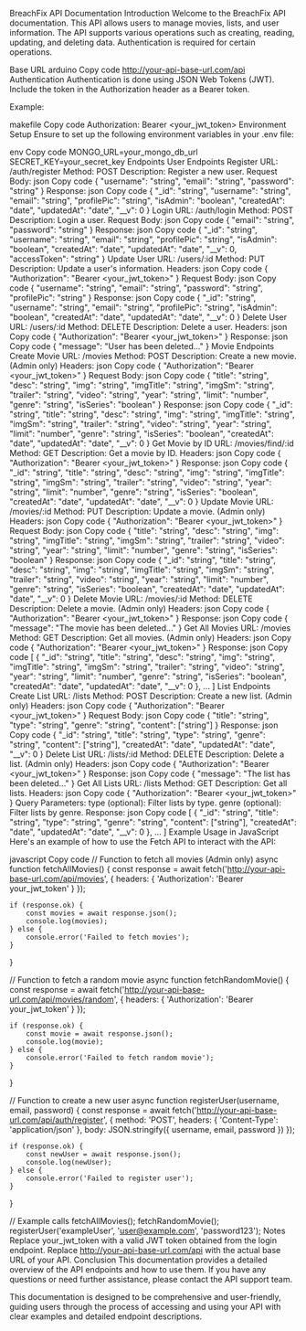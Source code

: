 BreachFix API Documentation
Introduction
Welcome to the BreachFix API documentation. This API allows users to manage movies, lists, and user information. The API supports various operations such as creating, reading, updating, and deleting data. Authentication is required for certain operations.

Base URL
arduino
Copy code
http://your-api-base-url.com/api
Authentication
Authentication is done using JSON Web Tokens (JWT). Include the token in the Authorization header as a Bearer token.

Example:

makefile
Copy code
Authorization: Bearer <your_jwt_token>
Environment Setup
Ensure to set up the following environment variables in your .env file:

env
Copy code
MONGO_URL=your_mongo_db_url
SECRET_KEY=your_secret_key
Endpoints
User Endpoints
Register
URL: /auth/register
Method: POST
Description: Register a new user.
Request Body:
json
Copy code
{
  "username": "string",
  "email": "string",
  "password": "string"
}
Response:
json
Copy code
{
  "_id": "string",
  "username": "string",
  "email": "string",
  "profilePic": "string",
  "isAdmin": "boolean",
  "createdAt": "date",
  "updatedAt": "date",
  "__v": 0
}
Login
URL: /auth/login
Method: POST
Description: Login a user.
Request Body:
json
Copy code
{
  "email": "string",
  "password": "string"
}
Response:
json
Copy code
{
  "_id": "string",
  "username": "string",
  "email": "string",
  "profilePic": "string",
  "isAdmin": "boolean",
  "createdAt": "date",
  "updatedAt": "date",
  "__v": 0,
  "accessToken": "string"
}
Update User
URL: /users/:id
Method: PUT
Description: Update a user's information.
Headers:
json
Copy code
{
  "Authorization": "Bearer <your_jwt_token>"
}
Request Body:
json
Copy code
{
  "username": "string",
  "email": "string",
  "password": "string",
  "profilePic": "string"
}
Response:
json
Copy code
{
  "_id": "string",
  "username": "string",
  "email": "string",
  "profilePic": "string",
  "isAdmin": "boolean",
  "createdAt": "date",
  "updatedAt": "date",
  "__v": 0
}
Delete User
URL: /users/:id
Method: DELETE
Description: Delete a user.
Headers:
json
Copy code
{
  "Authorization": "Bearer <your_jwt_token>"
}
Response:
json
Copy code
{
  "message": "User has been deleted..."
}
Movie Endpoints
Create Movie
URL: /movies
Method: POST
Description: Create a new movie. (Admin only)
Headers:
json
Copy code
{
  "Authorization": "Bearer <your_jwt_token>"
}
Request Body:
json
Copy code
{
  "title": "string",
  "desc": "string",
  "img": "string",
  "imgTitle": "string",
  "imgSm": "string",
  "trailer": "string",
  "video": "string",
  "year": "string",
  "limit": "number",
  "genre": "string",
  "isSeries": "boolean"
}
Response:
json
Copy code
{
  "_id": "string",
  "title": "string",
  "desc": "string",
  "img": "string",
  "imgTitle": "string",
  "imgSm": "string",
  "trailer": "string",
  "video": "string",
  "year": "string",
  "limit": "number",
  "genre": "string",
  "isSeries": "boolean",
  "createdAt": "date",
  "updatedAt": "date",
  "__v": 0
}
Get Movie by ID
URL: /movies/find/:id
Method: GET
Description: Get a movie by ID.
Headers:
json
Copy code
{
  "Authorization": "Bearer <your_jwt_token>"
}
Response:
json
Copy code
{
  "_id": "string",
  "title": "string",
  "desc": "string",
  "img": "string",
  "imgTitle": "string",
  "imgSm": "string",
  "trailer": "string",
  "video": "string",
  "year": "string",
  "limit": "number",
  "genre": "string",
  "isSeries": "boolean",
  "createdAt": "date",
  "updatedAt": "date",
  "__v": 0
}
Update Movie
URL: /movies/:id
Method: PUT
Description: Update a movie. (Admin only)
Headers:
json
Copy code
{
  "Authorization": "Bearer <your_jwt_token>"
}
Request Body:
json
Copy code
{
  "title": "string",
  "desc": "string",
  "img": "string",
  "imgTitle": "string",
  "imgSm": "string",
  "trailer": "string",
  "video": "string",
  "year": "string",
  "limit": "number",
  "genre": "string",
  "isSeries": "boolean"
}
Response:
json
Copy code
{
  "_id": "string",
  "title": "string",
  "desc": "string",
  "img": "string",
  "imgTitle": "string",
  "imgSm": "string",
  "trailer": "string",
  "video": "string",
  "year": "string",
  "limit": "number",
  "genre": "string",
  "isSeries": "boolean",
  "createdAt": "date",
  "updatedAt": "date",
  "__v": 0
}
Delete Movie
URL: /movies/:id
Method: DELETE
Description: Delete a movie. (Admin only)
Headers:
json
Copy code
{
  "Authorization": "Bearer <your_jwt_token>"
}
Response:
json
Copy code
{
  "message": "The movie has been deleted..."
}
Get All Movies
URL: /movies
Method: GET
Description: Get all movies. (Admin only)
Headers:
json
Copy code
{
  "Authorization": "Bearer <your_jwt_token>"
}
Response:
json
Copy code
[
  {
    "_id": "string",
    "title": "string",
    "desc": "string",
    "img": "string",
    "imgTitle": "string",
    "imgSm": "string",
    "trailer": "string",
    "video": "string",
    "year": "string",
    "limit": "number",
    "genre": "string",
    "isSeries": "boolean",
    "createdAt": "date",
    "updatedAt": "date",
    "__v": 0
  },
  ...
]
List Endpoints
Create List
URL: /lists
Method: POST
Description: Create a new list. (Admin only)
Headers:
json
Copy code
{
  "Authorization": "Bearer <your_jwt_token>"
}
Request Body:
json
Copy code
{
  "title": "string",
  "type": "string",
  "genre": "string",
  "content": ["string"]
}
Response:
json
Copy code
{
  "_id": "string",
  "title": "string",
  "type": "string",
  "genre": "string",
  "content": ["string"],
  "createdAt": "date",
  "updatedAt": "date",
  "__v": 0
}
Delete List
URL: /lists/:id
Method: DELETE
Description: Delete a list. (Admin only)
Headers:
json
Copy code
{
  "Authorization": "Bearer <your_jwt_token>"
}
Response:
json
Copy code
{
  "message": "The list has been deleted..."
}
Get All Lists
URL: /lists
Method: GET
Description: Get all lists.
Headers:
json
Copy code
{
  "Authorization": "Bearer <your_jwt_token>"
}
Query Parameters:
type (optional): Filter lists by type.
genre (optional): Filter lists by genre.
Response:
json
Copy code
[
  {
    "_id": "string",
    "title": "string",
    "type": "string",
    "genre": "string",
    "content": ["string"],
    "createdAt": "date",
    "updatedAt": "date",
    "__v": 0
  },
  ...
]
Example Usage in JavaScript
Here's an example of how to use the Fetch API to interact with the API:

javascript
Copy code
// Function to fetch all movies (Admin only)
async function fetchAllMovies() {
    const response = await fetch('http://your-api-base-url.com/api/movies', {
        headers: {
            'Authorization': 'Bearer your_jwt_token'
        }
    });

    if (response.ok) {
        const movies = await response.json();
        console.log(movies);
    } else {
        console.error('Failed to fetch movies');
    }
}

// Function to fetch a random movie
async function fetchRandomMovie() {
    const response = await fetch('http://your-api-base-url.com/api/movies/random', {
        headers: {
            'Authorization': 'Bearer your_jwt_token'
        }
    });

    if (response.ok) {
        const movie = await response.json();
        console.log(movie);
    } else {
        console.error('Failed to fetch random movie');
    }
}

// Function to create a new user
async function registerUser(username, email, password) {
    const response = await fetch('http://your-api-base-url.com/api/auth/register', {
        method: 'POST',
        headers: {
            'Content-Type': 'application/json'
        },
        body: JSON.stringify({ username, email, password })
    });

    if (response.ok) {
        const newUser = await response.json();
        console.log(newUser);
    } else {
        console.error('Failed to register user');
    }
}

// Example calls
fetchAllMovies();
fetchRandomMovie();
registerUser('exampleUser', 'user@example.com', 'password123');
Notes
Replace your_jwt_token with a valid JWT token obtained from the login endpoint.
Replace http://your-api-base-url.com/api with the actual base URL of your API.
Conclusion
This documentation provides a detailed overview of the API endpoints and how to use them. If you have any questions or need further assistance, please contact the API support team.

This documentation is designed to be comprehensive and user-friendly, guiding users through the process of accessing and using your API with clear examples and detailed endpoint descriptions.
